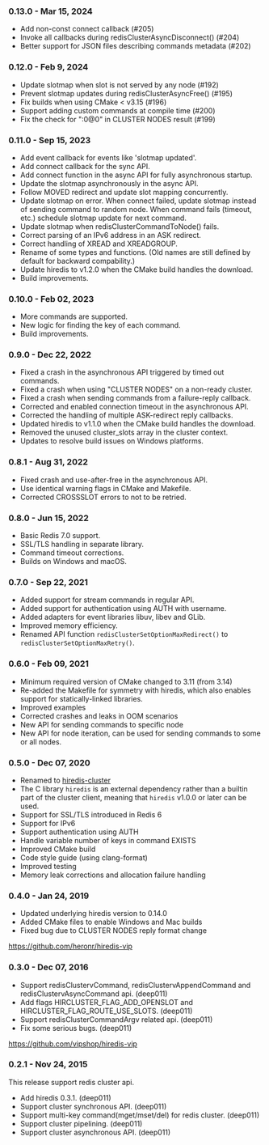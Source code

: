 ### 0.13.0 - Mar 15, 2024

* Add non-const connect callback (#205)
* Invoke all callbacks during redisClusterAsyncDisconnect() (#204)
* Better support for JSON files describing commands metadata (#202)

### 0.12.0 - Feb 9, 2024

* Update slotmap when slot is not served by any node (#192)
* Prevent slotmap updates during redisClusterAsyncFree() (#195)
* Fix builds when using CMake < v3.15 (#196)
* Support adding custom commands at compile time (#200)
* Fix the check for ":0@0" in CLUSTER NODES result (#199)

### 0.11.0 - Sep 15, 2023

* Add event callback for events like 'slotmap updated'.
* Add connect callback for the sync API.
* Add connect function in the async API for fully asynchronous startup.
* Update the slotmap asynchronously in the async API.
* Follow MOVED redirect and update slot mapping concurrently.
* Update slotmap on error.
  When connect failed, update slotmap instead of sending command to random node.
  When command fails (timeout, etc.) schedule slotmap update for next command.
* Update slotmap when redisClusterCommandToNode() fails.
* Correct parsing of an IPv6 address in an ASK redirect.
* Correct handling of XREAD and XREADGROUP.
* Rename of some types and functions.
  (Old names are still defined by default for backward compability.)
* Update hiredis to v1.2.0 when the CMake build handles the download.
* Build improvements.

### 0.10.0 - Feb 02, 2023

* More commands are supported.
* New logic for finding the key of each command.
* Build improvements.

### 0.9.0 - Dec 22, 2022

* Fixed a crash in the asynchronous API triggered by timed out commands.
* Fixed a crash when using "CLUSTER NODES" on a non-ready cluster.
* Fixed a crash when sending commands from a failure-reply callback.
* Corrected and enabled connection timeout in the asynchronous API.
* Corrected the handling of multiple ASK-redirect reply callbacks.
* Updated hiredis to v1.1.0 when the CMake build handles the download.
* Removed the unused cluster_slots array in the cluster context.
* Updates to resolve build issues on Windows platforms.

### 0.8.1 - Aug 31, 2022

* Fixed crash and use-after-free in the asynchronous API.
* Use identical warning flags in CMake and Makefile.
* Corrected CROSSSLOT errors to not to be retried.

### 0.8.0 - Jun 15, 2022

* Basic Redis 7.0 support.
* SSL/TLS handling in separate library.
* Command timeout corrections.
* Builds on Windows and macOS.

### 0.7.0 - Sep 22, 2021

* Added support for stream commands in regular API.
* Added support for authentication using AUTH with username.
* Added adapters for event libraries libuv, libev and GLib.
* Improved memory efficiency.
* Renamed API function `redisClusterSetOptionMaxRedirect()`
  to `redisClusterSetOptionMaxRetry()`.

### 0.6.0 - Feb 09, 2021

* Minimum required version of CMake changed to 3.11 (from 3.14)
* Re-added the Makefile for symmetry with hiredis, which also enables
  support for statically-linked libraries.
* Improved examples
* Corrected crashes and leaks in OOM scenarios
* New API for sending commands to specific node
* New API for node iteration, can be used for sending commands
  to some or all nodes.

### 0.5.0 - Dec 07, 2020

* Renamed to [hiredis-cluster](https://github.com/Nordix/hiredis-cluster)
* The C library `hiredis` is an external dependency rather than a builtin part
  of the cluster client, meaning that `hiredis` v1.0.0 or later can be used.
* Support for SSL/TLS introduced in Redis 6
* Support for IPv6
* Support authentication using AUTH
* Handle variable number of keys in command EXISTS
* Improved CMake build
* Code style guide (using clang-format)
* Improved testing
* Memory leak corrections and allocation failure handling

### 0.4.0 - Jan 24, 2019

* Updated underlying hiredis version to 0.14.0
* Added CMake files to enable Windows and Mac builds
* Fixed bug due to CLUSTER NODES reply format change

https://github.com/heronr/hiredis-vip

### 0.3.0 - Dec 07, 2016

* Support redisClustervCommand, redisClustervAppendCommand and redisClustervAsyncCommand api. (deep011)
* Add flags HIRCLUSTER_FLAG_ADD_OPENSLOT and HIRCLUSTER_FLAG_ROUTE_USE_SLOTS. (deep011)
* Support redisClusterCommandArgv related api. (deep011)
* Fix some serious bugs. (deep011)

https://github.com/vipshop/hiredis-vip

### 0.2.1 - Nov 24, 2015

This release support redis cluster api.

* Add hiredis 0.3.1. (deep011)
* Support cluster synchronous API. (deep011)
* Support multi-key command(mget/mset/del) for redis cluster. (deep011)
* Support cluster pipelining. (deep011)
* Support cluster asynchronous API. (deep011)
